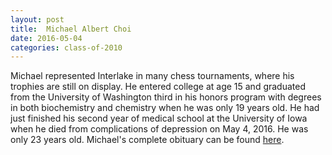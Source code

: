 ```yaml
---
layout: post
title:  Michael Albert Choi
date: 2016-05-04
categories: class-of-2010
---
```

Michael represented Interlake in many chess tournaments, where his trophies are still on display. He entered college at age 15 and graduated from the University of Washington third in his honors program with degrees in both biochemistry and chemistry when he was only 19 years old. He had just finished his second year of medical school at the University of Iowa when he died from complications of depression on May 4, 2016.  He was only 23 years old.  Michael's complete obituary can be found [here](http://tinyurl.com/hatokla).
